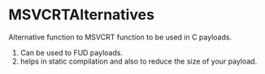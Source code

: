 # MSVCRTAlternatives

Alternative function to MSVCRT function to be used in C payloads.
1. Can be used to FUD payloads.
2. helps in static compilation and also to reduce the size of your payload.
